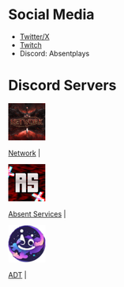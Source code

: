 # Social Media
* [Twitter/X](https://x.com/absentplays)
* [Twitch](https://www.twitch.tv/absentplays)
* Discord: Absentplays

# Discord Servers

<img src="/assets/images/network.png" alt="Network" width="75" height="75">

[Network](https://discord.gg/Da73My9ng2) |

 <img src="assets/images/AS.png" alt="AS" width="75" height="75">

[Absent Services](https://discord.gg/SD5AsvPrZW) |

 <img src="/assets/images/ADT.png" alt="ADT" width="75" height="75">

[ADT](https://discord.gg/SHPab9YH6T) |

